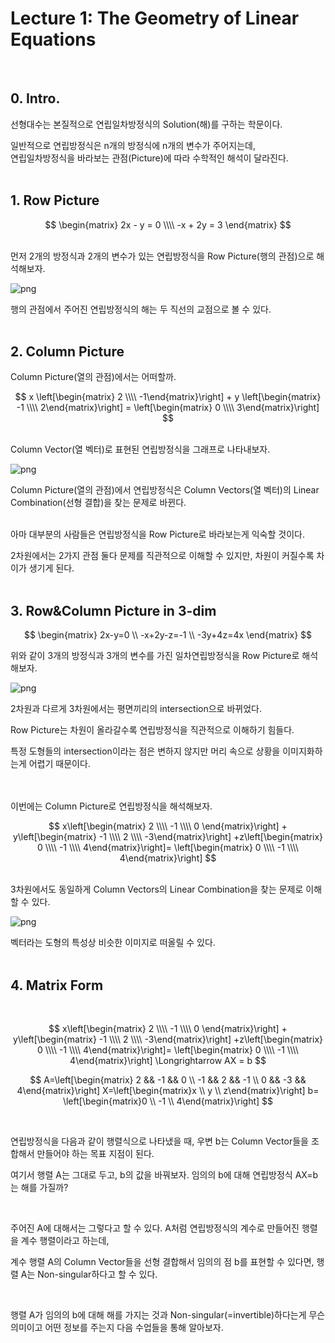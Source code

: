 Lecture 1: The Geometry of Linear Equations
=======

<br>

## 0. Intro.
선형대수는 본질적으로 연립일차방정식의 Solution(해)를 구하는 학문이다.

일반적으로 연립방정식은 n개의 방정식에 n개의 변수가 주어지는데,<br>
연립일차방정식을 바라보는 관점(Picture)에 따라 수학적인 해석이 달라진다.
<br>
<br>

## 1. Row Picture


$$
\begin{matrix}
2x - y = 0 \\\\
-x + 2y = 3
\end{matrix}
$$

<br>
먼저 2개의 방정식과 2개의 변수가 있는 연립방정식을 Row Picture(행의 관점)으로 해석해보자.

<br>


    
![png](./img/lecture_1/output_2_0.png)
    


행의 관점에서 주어진 연립방정식의 해는 두 직선의 교점으로 볼 수 있다.
<br><br>

## 2. Column Picture
Column Picture(열의 관점)에서는 어떠할까.

$$
x \left[\begin{matrix} 2 \\\\ -1\end{matrix}\right] + y \left[\begin{matrix} -1 \\\\ 2\end{matrix}\right]
= \left[\begin{matrix} 0 \\\\ 3\end{matrix}\right]
$$

<br>
Column Vector(열 벡터)로 표현된 연립방정식을 그래프로 나타내보자.

<br>
    
![png](./img/lecture_1/output_4_0.png)
    


Column Picture(열의 관점)에서 연립방정식은 Column Vectors(열 벡터)의 Linear Combination(선형 결합)을 찾는 문제로 바뀐다.

<br>
아마 대부분의 사람들은 연립방정식을 Row Picture로 바라보는게 익숙할 것이다.

2차원에서는 2가지 관점 둘다 문제를 직관적으로 이해할 수 있지만, 차원이 커질수록 차이가 생기게 된다.
<br><br>

## 3. Row&Column Picture in 3-dim

$$
\begin{matrix}
2x-y=0 \\
-x+2y-z=-1 \\
-3y+4z=4x
\end{matrix}
$$

위와 같이 3개의 방정식과 3개의 변수를 가진 일차연립방정식을 Row Picture로 해석해보자.



    
![png](./img/lecture_1/output_6_1.png)
    


2차원과 다르게 3차원에서는 평면끼리의 intersection으로 바뀌었다.

Row Picture는 차원이 올라갈수록 연립방정식을 직관적으로 이해하기 힘들다.

특정 도형들의 intersection이라는 점은 변하지 않지만 머리 속으로 상황을 이미지화하는게 어렵기 때문이다.


<br><br>
이번에는 Column Picture로 연립방정식을 해석해보자.
<br>

$$
x\left[\begin{matrix} 2 \\\\ -1 \\\\ 0 \end{matrix}\right] + y\left[\begin{matrix} -1 \\\\ 2 \\\\ -3\end{matrix}\right]
+z\left[\begin{matrix} 0 \\\\ -1 \\\\ 4\end{matrix}\right]= \left[\begin{matrix} 0 \\\\ -1 \\\\ 4\end{matrix}\right]
$$

<br>
3차원에서도 동일하게 Column Vectors의 Linear Combination을 찾는 문제로 이해할 수 있다.

<br>


    
![png](./img/lecture_1/output_8_1.png)
    


벡터라는 도형의 특성상 비슷한 이미지로 떠올릴 수 있다.
<br><br>

## 4. Matrix Form

<br>

$$
x\left[\begin{matrix} 2 \\\\ -1 \\\\ 0 \end{matrix}\right] + y\left[\begin{matrix} -1 \\\\ 2 \\\\ -3\end{matrix}\right]
+z\left[\begin{matrix} 0 \\\\ -1 \\\\ 4\end{matrix}\right]= \left[\begin{matrix} 0 \\\\ -1 \\\\ 4\end{matrix}\right]
 \Longrightarrow  AX = b
$$

$$
A=\left[\begin{matrix} 2 && -1 && 0 \\ -1 && 2 && -1 \\ 0 && -3 && 4\end{matrix}\right] X=\left[\begin{matrix}x \\ y \\ z\end{matrix}\right]   b= \left[\begin{matrix}0 \\ -1 \\ 4\end{matrix}\right]
$$

<br>

연립방정식을 다음과 같이 행렬식으로 나타냈을 때, 우변 b는 Column Vector들을 조합해서 만들어야 하는 목표 지점이 된다.

여기서 행렬 A는 그대로 두고, b의 값을 바꿔보자. 임의의 b에 대해 연립방정식 AX=b는 해를 가질까?

<br>

주어진 A에 대해서는 그렇다고 할 수 있다. A처럼 연립방정식의 계수로 만들어진 행렬을 계수 행렬이라고 하는데,

계수 행렬 A의 Column Vector들을 선형 결합해서 임의의 점 b를 표현할 수 있다면, 행렬 A는 Non-singular하다고 할 수 있다.

<br>

행렬 A가 임의의 b에 대해 해를 가지는 것과 Non-singular(=invertible)하다는게 무슨 의미이고 어떤 정보를 주는지 다음 수업들을 통해 알아보자.


